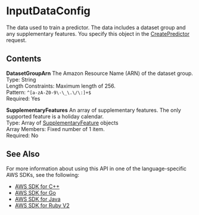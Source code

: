# InputDataConfig<a name="API_InputDataConfig"></a>

The data used to train a predictor\. The data includes a dataset group and any supplementary features\. You specify this object in the [CreatePredictor](API_CreatePredictor.md) request\.

## Contents<a name="API_InputDataConfig_Contents"></a>

 **DatasetGroupArn**   <a name="forecast-Type-InputDataConfig-DatasetGroupArn"></a>
The Amazon Resource Name \(ARN\) of the dataset group\.  
Type: String  
Length Constraints: Maximum length of 256\.  
Pattern: `^[a-zA-Z0-9\-\_\.\/\:]+$`   
Required: Yes

 **SupplementaryFeatures**   <a name="forecast-Type-InputDataConfig-SupplementaryFeatures"></a>
An array of supplementary features\. The only supported feature is a holiday calendar\.  
Type: Array of [SupplementaryFeature](API_SupplementaryFeature.md) objects  
Array Members: Fixed number of 1 item\.  
Required: No

## See Also<a name="API_InputDataConfig_SeeAlso"></a>

For more information about using this API in one of the language\-specific AWS SDKs, see the following:
+  [AWS SDK for C\+\+](https://docs.aws.amazon.com/goto/SdkForCpp/forecast-2018-06-26/InputDataConfig) 
+  [AWS SDK for Go](https://docs.aws.amazon.com/goto/SdkForGoV1/forecast-2018-06-26/InputDataConfig) 
+  [AWS SDK for Java](https://docs.aws.amazon.com/goto/SdkForJava/forecast-2018-06-26/InputDataConfig) 
+  [AWS SDK for Ruby V2](https://docs.aws.amazon.com/goto/SdkForRubyV2/forecast-2018-06-26/InputDataConfig) 